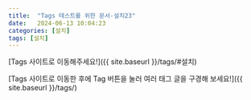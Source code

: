 ```yaml
---
title:  "Tags 테스트를 위한 문서-설치23"
date:   2024-06-13 10:04:23
categories: [설치]
tags: [설치]
---
```

[Tags 사이트로 이동해주세요!]({{ site.baseurl }}/tags/#설치)  

[Tags 사이트로 이동한 후에 Tag 버튼을 눌러 여러 태그 글을 구경해 보세요!]({{ site.baseurl }}/tags/)